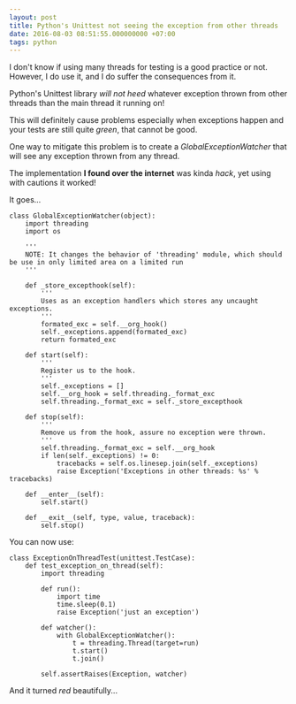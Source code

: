 ```yaml
---
layout: post
title: Python's Unittest not seeing the exception from other threads
date: 2016-08-03 08:51:55.000000000 +07:00
tags: python
---
```

I don't know if using many threads for testing is a good practice or not. However, I do use it, and I do suffer the consequences from it.

Python's Unittest library *will not heed* whatever exception thrown from other threads than the main thread it running on!

This will definitely cause problems especially when exceptions happen and your tests are still quite *green*, that cannot be good.

One way to mitigate this problem is to create a *GlobalExceptionWatcher* that will see any exception thrown from any thread.

The implementation **I found over the internet** was kinda *hack*, yet using with cautions it worked!

It goes...
```
class GlobalExceptionWatcher(object):
    import threading
    import os

    '''
    NOTE: It changes the behavior of 'threading' module, which should be use in only limited area on a limited run
    '''

    def _store_excepthook(self):
        '''
        Uses as an exception handlers which stores any uncaught exceptions.
        '''
        formated_exc = self.__org_hook()
        self._exceptions.append(formated_exc)
        return formated_exc

    def start(self):
        '''
        Register us to the hook.
        '''
        self._exceptions = []
        self.__org_hook = self.threading._format_exc
        self.threading._format_exc = self._store_excepthook

    def stop(self):
        '''
        Remove us from the hook, assure no exception were thrown.
        '''
        self.threading._format_exc = self.__org_hook
        if len(self._exceptions) != 0:
            tracebacks = self.os.linesep.join(self._exceptions)
            raise Exception('Exceptions in other threads: %s' % tracebacks)

    def __enter__(self):
        self.start()

    def __exit__(self, type, value, traceback):
        self.stop()
```

You can now use:

```
class ExceptionOnThreadTest(unittest.TestCase):
    def test_exception_on_thread(self):
        import threading

        def run():
            import time
            time.sleep(0.1)
            raise Exception('just an exception')

        def watcher():
            with GlobalExceptionWatcher():
                t = threading.Thread(target=run)
                t.start()
                t.join()

        self.assertRaises(Exception, watcher)
```

And it turned *red* beautifully...
